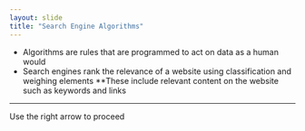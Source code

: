 ```yaml
---
layout: slide
title: "Search Engine Algorithms"
---
```

* Algorithms are rules that are programmed to act on data as a human would
* Search engines rank the relevance of a website using classification and weighing elements
**These include relevant content on the website such as keywords and links
---
Use the right arrow to proceed
